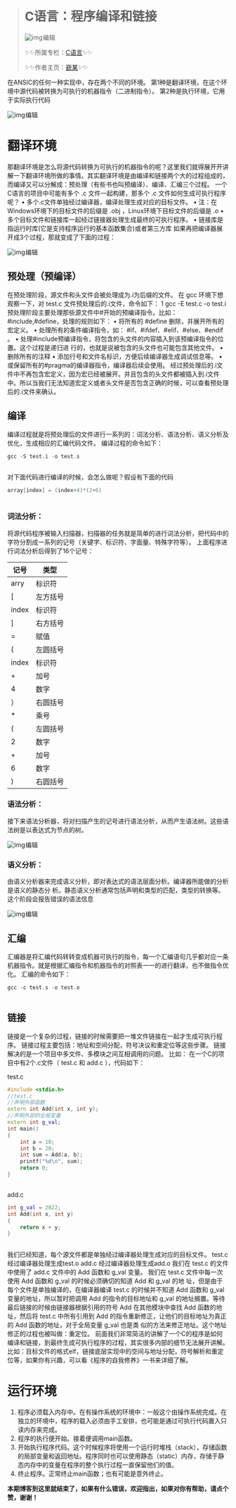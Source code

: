 > # C语言：程序编译和链接
>
>  ![img](https://raw.githubusercontent.com/QinMou000/pic/main/6f2b920cd38b273e9349974209147fee.png)![点击并拖拽以移动](data:image/gif;base64,R0lGODlhAQABAPABAP///wAAACH5BAEKAAAALAAAAAABAAEAAAICRAEAOw==)编辑
>
> ✨✨所属专栏：[C语言](https://blog.csdn.net/2301_80194476/category_12649617.html)✨✨
>
> ✨✨作者主页：[嶔某](https://blog.csdn.net/2301_80194476?spm=1000.2115.3001.5343)✨✨

在ANSIC的任何⼀种实现中，存在两个不同的环境。
 第1种是翻译环境，在这个环境中源代码被转换为可执⾏的机器指令（⼆进制指令）。
 第2种是执⾏环境，它⽤于实际执⾏代码

![img](https://raw.githubusercontent.com/QinMou000/pic/main/4c2eb644e2ba416c4eed6d8e9d603f5a.jpeg)![点击并拖拽以移动](data:image/gif;base64,R0lGODlhAQABAPABAP///wAAACH5BAEKAAAALAAAAAABAAEAAAICRAEAOw==)编辑

# 翻译环境

那翻译环境是怎么将源代码转换为可执⾏的机器指令的呢？这⾥我们就得展开开讲解⼀下翻译环境所做的事情。其实翻译环境是由编译和链接两个⼤的过程组成的，⽽编译⼜可以分解成：预处理（有些书也叫预编译）、编译、汇编三个过程。
 ⼀个C语⾔的项⽬中可能有多个 .c ⽂件⼀起构建，那多个 .c ⽂件如何⽣成可执⾏程序呢？
 • 多个.c⽂件单独经过编译器，编译处理⽣成对应的⽬标⽂件。
 • 注：在Windows环境下的⽬标⽂件的后缀是 .obj ，Linux环境下⽬标⽂件的后缀是 .o 
 • 多个⽬标⽂件和链接库⼀起经过链接器处理⽣成最终的可执⾏程序。
 • 链接库是指运⾏时库(它是⽀持程序运⾏的基本函数集合)或者第三⽅库
 如果再把编译器展开成3个过程，那就变成了下⾯的过程：

![img](https://raw.githubusercontent.com/QinMou000/pic/main/250a17c957d22922bf3700a72913ec02.jpeg)![点击并拖拽以移动](data:image/gif;base64,R0lGODlhAQABAPABAP///wAAACH5BAEKAAAALAAAAAABAAEAAAICRAEAOw==)编辑

## 预处理（预编译）

在预处理阶段，源⽂件和头⽂件会被处理成为.i为后缀的⽂件。
 在 gcc 环境下想观察⼀下，对 test.c ⽂件预处理后的.i⽂件，命令如下：
 1 gcc -E test.c -o test.i
 预处理阶段主要处理那些源⽂件中#开始的预编译指令。⽐如：#include,#define，处理的规则如下：
 • 将所有的 #define 删除，并展开所有的宏定义。
 • 处理所有的条件编译指令，如： #if、#ifdef、#elif、#else、#endif 。
 • 处理#include预编译指令，将包含的头⽂件的内容插⼊到该预编译指令的位置。这个过程是递归进
 ⾏的，也就是说被包含的头⽂件也可能包含其他⽂件。
 • 删除所有的注释
 • 添加⾏号和⽂件名标识，⽅便后续编译器⽣成调试信息等。
 • 或保留所有的#pragma的编译器指令，编译器后续会使⽤。
 经过预处理后的.i⽂件中不再包含宏定义，因为宏已经被展开。并且包含的头⽂件都被插⼊到.i⽂件
 中。所以当我们⽆法知道宏定义或者头⽂件是否包含正确的时候，可以查看预处理后的.i⽂件来确认。

## 编译

编译过程就是将预处理后的⽂件进⾏⼀系列的：词法分析、语法分析、语义分析及优化，⽣成相应的汇编代码⽂件。
 编译过程的命令如下：

```cpp
gcc -S test.i -o test.s
```

![点击并拖拽以移动](data:image/gif;base64,R0lGODlhAQABAPABAP///wAAACH5BAEKAAAALAAAAAABAAEAAAICRAEAOw==)

对下⾯代码进⾏编译的时候，会怎么做呢？假设有下⾯的代码

```cpp
array[index] = (index+4)*(2+6)
```

![点击并拖拽以移动](data:image/gif;base64,R0lGODlhAQABAPABAP///wAAACH5BAEKAAAALAAAAAABAAEAAAICRAEAOw==)

### 词法分析：

将源代码程序被输⼊扫描器，扫描器的任务就是简单的进⾏词法分析，把代码中的字符分割成⼀系列的记号（关键字、标识符、字⾯量、特殊字符等）。
 上⾯程序进⾏词法分析后得到了16个记号：

| 记号  | 类型     |
| ----- | -------- |
| arry  | 标识符   |
| [     | 左方括号 |
| index | 标识符   |
| ]     | 右方括号 |
| =     | 赋值     |
| (     | 左圆括号 |
| index | 标识符   |
| +     | 加号     |
| 4     | 数字     |
| ）    | 右圆括号 |
| *     | 乘号     |
| (     | 左圆括号 |
| 2     | 数字     |
| +     | 加号     |
| 6     | 数字     |
| )     | 右圆括号 |

###   语法分析：

接下来语法分析器，将对扫描产⽣的记号进⾏语法分析，从⽽产⽣语法树。这些语法树是以表达式为节点的树。

![img](https://raw.githubusercontent.com/QinMou000/pic/main/b8afc81f7bb8a47609ff5568b3cecb52.jpeg)![点击并拖拽以移动](data:image/gif;base64,R0lGODlhAQABAPABAP///wAAACH5BAEKAAAALAAAAAABAAEAAAICRAEAOw==)编辑

### 语义分析：

由语义分析器来完成语义分析，即对表达式的语法层⾯分析。编译器所能做的分析是语义的静态分
 析。静态语义分析通常包括声明和类型的匹配，类型的转换等。这个阶段会报告错误的语法信息

![img](https://raw.githubusercontent.com/QinMou000/pic/main/c976c8c6b01181ad35eea43187290aa9.png)![点击并拖拽以移动](data:image/gif;base64,R0lGODlhAQABAPABAP///wAAACH5BAEKAAAALAAAAAABAAEAAAICRAEAOw==)编辑

## 汇编

汇编器是将汇编代码转转变成机器可执⾏的指令，每⼀个汇编语句⼏乎都对应⼀条机器指令。就是根据汇编指令和机器指令的对照表⼀⼀的进⾏翻译，也不做指令优化。
 汇编的命令如下：

```cpp
gcc -c test.s -o test.o
```

![点击并拖拽以移动](data:image/gif;base64,R0lGODlhAQABAPABAP///wAAACH5BAEKAAAALAAAAAABAAEAAAICRAEAOw==)

## 链接

链接是⼀个复杂的过程，链接的时候需要把⼀堆⽂件链接在⼀起才⽣成可执⾏程序。
 链接过程主要包括：地址和空间分配，符号决议和重定位等这些步骤。
 链接解决的是⼀个项⽬中多⽂件、多模块之间互相调⽤的问题。
 ⽐如：
 在⼀个C的项⽬中有2个.c⽂件（ test.c 和 add.c ），代码如下：

test.c

```cpp
#include <stdio.h>
//test.c
//声明外部函数
extern int Add(int x, int y);
//声明外部的全局变量
extern int g_val;
int main()
{
	int a = 10;
	int b = 20;
	int sum = Add(a, b);
	printf("%d\n", sum);
	return 0;
}
```

![点击并拖拽以移动](data:image/gif;base64,R0lGODlhAQABAPABAP///wAAACH5BAEKAAAALAAAAAABAAEAAAICRAEAOw==)

add.c

```cpp
int g_val = 2022;
int Add(int x, int y)
{
	return x + y;
}
```

![点击并拖拽以移动](data:image/gif;base64,R0lGODlhAQABAPABAP///wAAACH5BAEKAAAALAAAAAABAAEAAAICRAEAOw==)

我们已经知道，每个源⽂件都是单独经过编译器处理⽣成对应的⽬标⽂件。
 test.c 经过编译器处理⽣成test.o 
 add.c 经过编译器处理⽣成add.o 
 我们在 test.c 的⽂件中使⽤了 add.c ⽂件中的 Add 函数和 g_val 变量。
 我们在 test.c ⽂件中每⼀次使⽤ Add 函数和 g_val 的时候必须确切的知道 Add 和 g_val 的地
 址，但是由于每个⽂件是单独编译的，在编译器编译 test.c 的时候并不知道 Add 函数和 g_val
 变量的地址，所以暂时把调⽤ Add 的指令的⽬标地址和 g_val 的地址搁置。等待最后链接的时候由链接器根据引⽤的符号 Add 在其他模块中查找 Add 函数的地址，然后将 test.c 中所有引⽤到
 Add 的指令重新修正，让他们的⽬标地址为真正的 Add 函数的地址，对于全局变量 g_val 也是类
 似的⽅法来修正地址。这个地址修正的过程也被叫做：重定位。
 前⾯我们⾮常简洁的讲解了⼀个C的程序是如何编译和链接，到最终⽣成可执⾏程序的过程，其实很多内部的细节⽆法展开讲解。⽐如：⽬标⽂件的格式elf，链接底层实现中的空间与地址分配，符号解析和重定位等，如果你有兴趣，可以看《程序的⾃我修养》⼀书来详细了解。

# 运⾏环境

1. 程序必须载⼊内存中。在有操作系统的环境中：⼀般这个由操作系统完成。在独⽴的环境中，程序的载⼊必须由⼿⼯安排，也可能是通过可执⾏代码置⼊只读内存来完成。
2. 程序的执⾏便开始。接着便调⽤main函数。
3. 开始执⾏程序代码。这个时候程序将使⽤⼀个运⾏时堆栈（stack），存储函数的局部变量和返回地址。程序同时也可以使⽤静态（static）内存，存储于静态内存中的变量在程序的整个执⾏过程⼀直保留他们的值。
4. 终⽌程序。正常终⽌main函数；也有可能是意外终⽌。

**本期博客到这里就结束了，如果有什么错误，欢迎指出，如果对你有帮助，请点个赞，谢谢！**